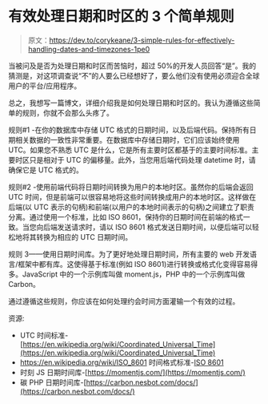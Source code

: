# 有效处理日期和时区的 3 个简单规则

> 原文：<https://dev.to/corykeane/3-simple-rules-for-effectively-handling-dates-and-timezones-1pe0>

当被问及是否为处理日期和时区而苦恼时，超过 50%的开发人员回答“是”。我的猜测是，对这项调查说“不”的人要么已经想好了，要么他们没有使用必须迎合全球用户的平台/应用程序。

总之，我想写一篇博文，详细介绍我是如何处理日期和时区的。我认为遵循这些简单的规则，你就不会那么头疼了。

规则#1 -在你的数据库中存储 UTC 格式的日期时间，以及后端代码。保持所有日期相关数据的一致性非常重要。在数据库中存储日期时，它们应该始终使用 UTC。如果您不熟悉 UTC 是什么，它是所有主要时区都基于的主要时间标准。主要时区只是相对于 UTC 的偏移量。此外，当您用后端代码处理 datetime 时，请确保它是 UTC 格式的。

规则#2 -使用前端代码将日期时间转换为用户的本地时区。虽然你的后端会返回 UTC 时间，但是前端可以很容易地将这些时间转换成用户的本地时区。这样做在后端(以 UTC 表示的句柄)和前端(以用户的本地时间表示的句柄)之间建立了职责分离。通过使用一个标准，比如 ISO 8601，保持你的日期时间在前端的格式一致。当您向后端发送请求时，请以 ISO 8601 格式发送日期时间，以便后端可以轻松地将其转换为相应的 UTC 日期时间。

规则 3——使用日期时间库。为了更好地处理日期时间，所有主要的 web 开发语言/框架中都有库。这使得基于标准(例如 ISO 8601)进行转换或格式化变得容易得多。JavaScript 中的一个示例库叫做 moment.js，PHP 中的一个示例库叫做 Carbon。

通过遵循这些规则，你应该在如何处理约会时间方面灌输一个有效的过程。

资源:

*   UTC 时间标准-[https://en.wikipedia.org/wiki/Coordinated_Universal_Time](https://en.wikipedia.org/wiki/Coordinated_Universal_Time)
*   https://en.wikipedia.org/wiki/ISO_8601 时间格式标准-[ISO 8601](https://en.wikipedia.org/wiki/ISO_8601)
*   时刻 JS 日期时间库-[https://momentjs.com/](https://momentjs.com/)
*   碳 PHP 日期时间库-[https://carbon.nesbot.com/docs/](https://carbon.nesbot.com/docs/)